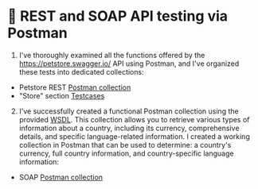 #  🔗 REST and SOAP API testing via Postman 

1) I've thoroughly examined all the functions offered by the https://petstore.swagger.io/ API using Postman, and I've organized these tests into dedicated collections:
 <ul>
<li>  Petstore REST <a href="https://www.postman.com/maintenance-technologist-21777939/workspace/api-task-roman-p/collection/27346396-77be6048-3a6a-4493-ae32-dcbfed0fec41?action=share&creator=27346396">Postman collection</a>  </li>
<li>   "Store" section <a href="https://docs.google.com/spreadsheets/d/16N_RE8N9w0XXkvvcL625BgHbZ_XxeuyOvFgIb616o_o/edit?usp=sharing">Testcases </a>   </li>
</ul>

2) I've successfully created a functional Postman collection using the provided <a href="http://webservices.oorsprong.org/websamples.countryinfo/CountryInfoService.wso?WSDL">WSDL</a>. This collection allows you to retrieve various types of information about a country, including its currency, comprehensive details, and specific language-related information. I created a working collection in Postman that can be used to determine: a country's currency, full country information, and country-specific language information: 
 <ul>
<li> SOAP <a href="https://www.postman.com/maintenance-technologist-21777939/workspace/api-task-roman-p/collection/27346396-7a098270-e1d0-4cac-8b65-0ee26e85ced1?action=share&creator=27346396">Postman collection</a>   </li>
</ul>
